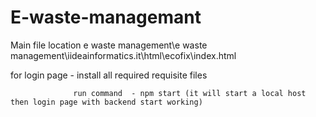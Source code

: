 # E-waste-managemant
Main file location e waste management\e waste management\iideainformatics.it\html\ecofix\index.html


for login  page -  install all required requisite files 

                  run command  - npm start (it will start a local host then login page with backend start working)
